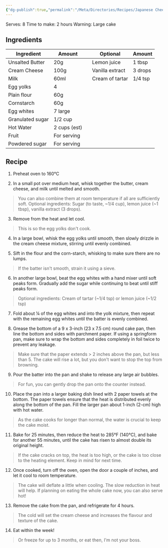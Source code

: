 ```yaml
---
{"dg-publish":true,"permalink":"/Meta/Directories/Recipes/Japanese Cheekcake/"}
---
```


Serves: 8
Time to make: 2 hours
Warning: Large cake

## Ingredients

| Ingredient       | Amount       |     | Optional        | Amount  |
| ---------------- | ------------ | --- | --------------- | ------- |
| Unsalted Butter  | 20g          |     | Lemon juice     | 1 tbsp  |
| Cream Cheese     | 100g         |     | Vanilla extract | 3 drops |
| Milk             | 60ml         |     | Cream of tartar | 1/4 tsp | 
| Egg yolks        | 4            |     |                 |         |
| Plain flour      | 60g          |     |                 |         |
| Cornstarch       | 60g          |     |                 |         |
| Egg whites       | 7 large      |     |                 |         |
| Granulated sugar | 1/2 cup      |     |                 |         |
| Hot Water        | 2 cups (est) |     |                 |         |
| Fruit            | For serving  |     |                 |         |
| Powdered sugar   | For serving  |     |                 |         |


## Recipe

1) Preheat oven to 160°C

2) In a small pot over medium heat, whisk together the butter, cream cheese, and milk until melted and smooth. 
> You can also combine them at room temperature if all are sufficiently soft.
> Optional ingredients: Sugar (to taste, ~1/4 cup), lemon juice (~1 tbsp), vanilla extract (3 drops).

3) Remove from the heat and let cool.
> This is so the egg yolks don't cook.

4) In a large bowl, whisk the egg yolks until smooth, then slowly drizzle in the cream cheese mixture, stirring until evenly combined.

5) Sift in the flour and the corn-starch, whisking to make sure there are no lumps.
> If the batter isn't smooth, strain it using a sieve.

6) In another large bowl, beat the egg whites with a hand mixer until soft peaks form. Gradually add the sugar while continuing to beat until stiff peaks form.
> Optional ingredients: Cream of tartar (~1/4 tsp) or lemon juice (~1/2 tsp)

7) Fold about ¼ of the egg whites and into the yolk mixture, then repeat with the remaining egg whites until the batter is evenly combined.

8) Grease the bottom of a 9 x 3-inch (23 x 7.5 cm) round cake pan, then line the bottom and sides with parchment paper. If using a springform pan, make sure to wrap the bottom and sides completely in foil twice to prevent any leakage.
> Make sure that the paper extends > 2 inches above the pan, but less than 5. The cake will rise a lot, but you don't want to stop the top from browning.

9) Pour the batter into the pan and shake to release any large air bubbles.
> For fun, you can gently drop the pan onto the counter instead.

10) Place the pan into a larger baking dish lined with 2 paper towels at the bottom. The paper towels ensure that the heat is distributed evenly along the bottom of the pan. Fill the larger pan about 1-inch (2-cm) high with hot water.
> As the cake cooks for longer than normal, the water is crucial to keep the cake moist.

11) Bake for 25 minutes, then reduce the heat to 285°F (140°C), and bake for another 55 minutes, until the cake has risen to almost double its original height.
> If the cake cracks on top, the heat is too high, or the cake is too close to the heating element. Keep in mind for next time.

12) Once cooked, turn off the oven, open the door a couple of inches, and let it cool to room temperature.
> The cake will deflate a little when cooling. The slow reduction in heat will help.
> If planning on eating the whole cake now, you can also serve hot!

13) Remove the cake from the pan, and refrigerate for 4 hours.
> The cold will set the cream cheese and increases the flavour and texture of the cake.

14) Eat within the week!
> Or freeze for up to 3 months, or eat then, I'm not your boss. 
